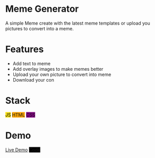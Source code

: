 # Meme Generator
A simple Meme create with the latest meme templates or upload you pictures to convert into a meme.

 # Features
 * Add text to meme
 * Add overlay images to make memes better
 * Upload your own picture to convert into meme
 * Download your con

# Stack
<div> 
  <span class="stack-item" style="color: black; background-color:#f7df1e">JS</span>
  <span class="stack-item" style="background-color:orange">HTML</span>
  <span class="stack-item" style="background-color:purple">CSS</span>
</div>

# Demo
<div class='demo-container'>
 <a href="https://ebrahim-merchant.github.io/Meme-Generator/" target="_blank">Live Demo</a>
<a href="https://github.com/Ebrahim-Merchant/Meme-Generator" style="background-color: black"  target="_blank">Code</a>
</div>



